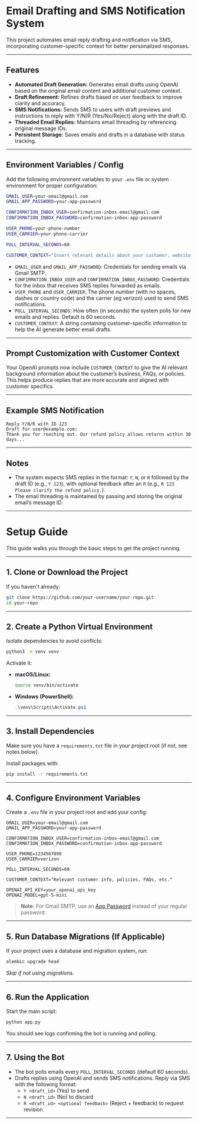 # Email Drafting and SMS Notification System

This project automates email reply drafting and notification via SMS, incorporating customer-specific context for better personalized responses.

---

## Features

- **Automated Draft Generation:** Generates email drafts using OpenAI based on the original email content and additional customer context.
- **Draft Refinement:** Refines drafts based on user feedback to improve clarity and accuracy.
- **SMS Notifications:** Sends SMS to users with draft previews and instructions to reply with Y/N/R (Yes/No/Reject) along with the draft ID.
- **Threaded Email Replies:** Maintains email threading by referencing original message IDs.
- **Persistent Storage:** Saves emails and drafts in a database with status tracking.

---

## Environment Variables / Config

Add the following environment variables to your `.env` file or system environment for proper configuration:

```bash
GMAIL_USER=your-email@gmail.com
GMAIL_APP_PASSWORD=your-app-password

CONFIRMATION_INBOX_USER=confirmation-inbox-email@gmail.com
CONFIRMATION_INBOX_PASSWORD=confirmation-inbox-app-password

USER_PHONE=your-phone-number
USER_CARRIER=your-phone-carrier

POLL_INTERVAL_SECONDS=60

CUSTOMER_CONTEXT="Insert relevant details about your customer, website, FAQs, policies, etc. This context will be used to improve draft relevance."
```

- `GMAIL_USER` and `GMAIL_APP_PASSWORD`: Credentials for sending emails via Gmail SMTP.
- `CONFIRMATION_INBOX_USER` and `CONFIRMATION_INBOX_PASSWORD`: Credentials for the inbox that receives SMS replies forwarded as emails.
- `USER_PHONE` and `USER_CARRIER`: The phone number (with no spaces, dashes or country code) and the carrier (eg verizon) used to send SMS notifications.
- `POLL_INTERVAL_SECONDS`: How often (in seconds) the system polls for new emails and replies. Default is 60 seconds.
- `CUSTOMER_CONTEXT`: A string containing customer-specific information to help the AI generate better email drafts.

---

## Prompt Customization with Customer Context

Your OpenAI prompts now include `CUSTOMER_CONTEXT` to give the AI relevant background information about the customer’s business, FAQs, or policies. This helps produce replies that are more accurate and aligned with customer specifics.

---

## Example SMS Notification

```
Reply Y/N/R with ID 123
Draft for user@example.com:
Thank you for reaching out. Our refund policy allows returns within 30 days...
```

---

## Notes

- The system expects SMS replies in the format: `Y`, `N`, or `R` followed by the draft ID (e.g., `Y 123`), with optional feedback after an `R` (e.g., `R 123 Please clarify the refund policy.`).
- The email threading is maintained by passing and storing the original email’s message ID.

---

# Setup Guide

This guide walks you through the basic steps to get the project running.

---

## 1. Clone or Download the Project

If you haven't already:

```bash
git clone https://github.com/your-username/your-repo.git
cd your-repo
```

---

## 2. Create a Python Virtual Environment

Isolate dependencies to avoid conflicts:

```bash
python3 -m venv venv
```

Activate it:

- **macOS/Linux:**

  ```bash
  source venv/bin/activate
  ```

- **Windows (PowerShell):**

  ```powershell
  .\venv\Scripts\Activate.ps1
  ```

---

## 3. Install Dependencies

Make sure you have a `requirements.txt` file in your project root (if not, see notes below).

Install packages with:

```bash
pip install -r requirements.txt
```

---

## 4. Configure Environment Variables

Create a `.env` file in your project root and add your config:

```env
GMAIL_USER=your-email@gmail.com
GMAIL_APP_PASSWORD=your-app-password

CONFIRMATION_INBOX_USER=confirmation-inbox-email@gmail.com
CONFIRMATION_INBOX_PASSWORD=confirmation-inbox-app-password

USER_PHONE=1234567890
USER_CARRIER=verizon

POLL_INTERVAL_SECONDS=60

CUSTOMER_CONTEXT="Relevant customer info, policies, FAQs, etc."

OPENAI_API_KEY=your_openai_api_key
OPENAI_MODEL=gpt-5-mini
```

> **Note:** For Gmail SMTP, use an [App Password](https://support.google.com/accounts/answer/185833?hl=en) instead of your regular password.

---

## 5. Run Database Migrations (If Applicable)

If your project uses a database and migration system, run:

```bash
alembic upgrade head
```

*Skip if not using migrations.*

---

## 6. Run the Application

Start the main script:

```bash
python app.py
```

You should see logs confirming the bot is running and polling.

---

## 7. Using the Bot

- The bot polls emails every `POLL_INTERVAL_SECONDS` (default 60 seconds).
- Drafts replies using OpenAI and sends SMS notifications.
Reply via SMS with the following format:
  - `Y <draft_id>` (Yes) to send  
  - `N <draft_id>` (No) to discard  
  - `R <draft_id> <optional feedback>` (Reject + feedback) to request revision  

---

